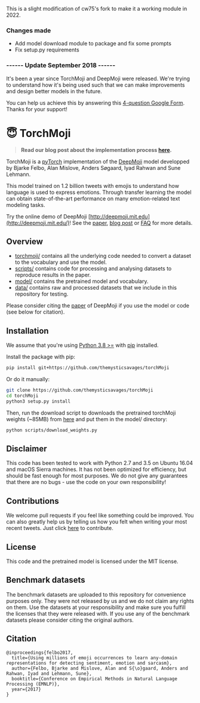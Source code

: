 This is a slight modification of cw75's fork to make it a working module in 2022.

### Changes made
- Add model download module to package and fix some prompts
- Fix setup.py requirements

### ------ Update September 2018 ------
It's been a year since TorchMoji and DeepMoji were released. We're trying to understand how it's being used such that we can make improvements and design better models in the future. 

You can help us achieve this by answering this [4-question Google Form](https://docs.google.com/forms/d/e/1FAIpQLSe1h4NSQD30YM8dsbJQEnki-02_9KVQD34qgP9to0bwAHBvBA/viewform "DeepMoji Google Form"). Thanks for your support!

# 😇 TorchMoji

> **Read our blog post about the implementation process [here](https://medium.com/huggingface/understanding-emotions-from-keras-to-pytorch-3ccb61d5a983).**

TorchMoji is a [pyTorch](http://pytorch.org/) implementation of the [DeepMoji](https://github.com/bfelbo/DeepMoji) model developped by Bjarke Felbo, Alan Mislove, Anders Søgaard, Iyad Rahwan and Sune Lehmann.

This model trained on 1.2 billion tweets with emojis to understand how language is used to express emotions. Through transfer learning the model can obtain state-of-the-art performance on many emotion-related text modeling tasks.

Try the online demo of DeepMoji [http://deepmoji.mit.edu](http://deepmoji.mit.edu/)! See the [paper](https://arxiv.org/abs/1708.00524), [blog post](https://medium.com/@bjarkefelbo/what-can-we-learn-from-emojis-6beb165a5ea0) or [FAQ](https://www.media.mit.edu/projects/deepmoji/overview/) for more details.

## Overview
* [torchmoji/](torchmoji) contains all the underlying code needed to convert a dataset to the vocabulary and use the model.
* [scripts/](scripts) contains code for processing and analysing datasets to reproduce results in the paper.
* [model/](model) contains the pretrained model and vocabulary.
* [data/](data) contains raw and processed datasets that we include in this repository for testing.

Please consider citing the [paper](https://arxiv.org/abs/1708.00524) of DeepMoji if you use the model or code (see below for citation).

## Installation

We assume that you're using [Python 3.8 >=](https://www.python.org/downloads/) with [pip](https://pip.pypa.io/en/stable/installing/) installed.

Install the package with pip:
```bash
pip install git+https://github.com/themysticsavages/torchMoji
```

Or do it manually:
```bash
git clone https://github.com/themysticsavages/torchMoji
cd torchMoji
python3 setup.py install
```

Then, run the download script to downloads the pretrained torchMoji weights (~85MB) from [here](https://www.dropbox.com/s/q8lax9ary32c7t9/pytorch_model.bin?dl=0) and put them in the model/ directory:

```bash
python scripts/download_weights.py
```

## Disclaimer
This code has been tested to work with Python 2.7 and 3.5 on Ubuntu 16.04 and macOS Sierra machines. It has not been optimized for efficiency, but should be fast enough for most purposes. We do not give any guarantees that there are no bugs - use the code on your own responsibility!

## Contributions
We welcome pull requests if you feel like something could be improved. You can also greatly help us by telling us how you felt when writing your most recent tweets. Just click [here](http://deepmoji.mit.edu/contribute/) to contribute.

## License
This code and the pretrained model is licensed under the MIT license.

## Benchmark datasets
The benchmark datasets are uploaded to this repository for convenience purposes only. They were not released by us and we do not claim any rights on them. Use the datasets at your responsibility and make sure you fulfill the licenses that they were released with. If you use any of the benchmark datasets please consider citing the original authors.

## Citation
```
@inproceedings{felbo2017,
  title={Using millions of emoji occurrences to learn any-domain representations for detecting sentiment, emotion and sarcasm},
  author={Felbo, Bjarke and Mislove, Alan and S{\o}gaard, Anders and Rahwan, Iyad and Lehmann, Sune},
  booktitle={Conference on Empirical Methods in Natural Language Processing (EMNLP)},
  year={2017}
}
```
